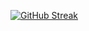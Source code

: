 [![GitHub Streak](https://streak-stats.demolab.com?user=TanayaNandanwar&theme=tokyonight)](https://git.io/streak-stats)
